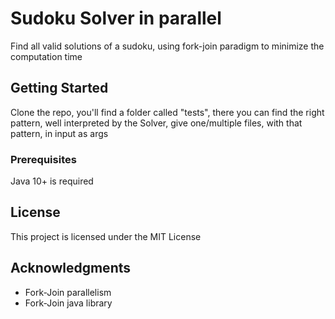 # Sudoku Solver in parallel

Find all valid solutions of a sudoku, using fork-join paradigm to minimize the computation time

## Getting Started

Clone the repo, you'll find a folder called "tests", there you can find the right pattern, well interpreted by the Solver,
give one/multiple files, with that pattern, in input as args

### Prerequisites

Java 10+ is required

## License

This project is licensed under the MIT License

## Acknowledgments

* Fork-Join parallelism
* Fork-Join java library
